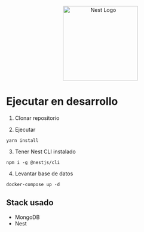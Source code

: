 <p align="center">
  <a href="http://nestjs.com/" target="blank"><img src="https://nestjs.com/img/logo-small.svg" width="200" alt="Nest Logo" /></a>
</p>

# Ejecutar en desarrollo

1. Clonar repositorio

2. Ejecutar
```
yarn install
```

3. Tener Nest CLI instalado
```
npm i -g @nestjs/cli
```

4. Levantar base de datos
```
docker-compose up -d
```


## Stack usado
* MongoDB
* Nest
